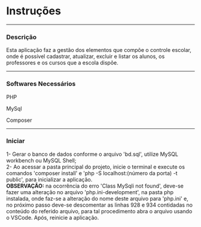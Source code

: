 <h1>Instruções</h1>
<hr>
<h3>Descrição</h3>

Esta aplicação faz a gestão dos elementos que compõe o controle escolar, onde é possível cadastrar, atualizar, excluir e listar os alunos, os professores e os cursos que a escola dispõe. 

<hr>
<h3>Softwares Necessários</h3>

PHP

MySql

Composer

<hr>
<h3>Iniciar</h3>

1- Gerar o banco de dados conforme o arquivo 'bd.sql', utilize MySQL workbench ou MySQL Shell;
<br>
2- Ao acessar a pasta principal do projeto, inicie o terminal e execute os comandos 'composer install' e 'php -S localhost:(número da porta) -t public', para inicializar a aplicação.
<br>
<b>OBSERVAÇÃO:</b>  na ocorrência do erro 'Class MySqli not found', deve-se fazer uma alteração no arquivo 'php.ini-development', na pasta php instalada, onde faz-se a alteração do nome deste arquivo para 'php.ini' e, no próximo passo deve-se descomentar as linhas 928 e 934 contidadas no conteúdo do referido arquivo, para tal procedimento abra o arquivo usando o VSCode. Após, reinicie a aplicação.





